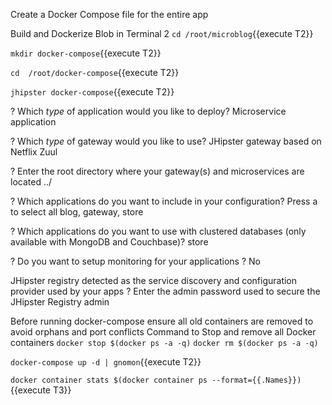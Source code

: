 Create a Docker Compose file for the entire app

Build and Dockerize Blob in Terminal 2
`cd /root/microblog`{{execute T2}}

`mkdir docker-compose`{{execute T2}}

`cd  /root/docker-compose`{{execute T2}}

`jhipster docker-compose`{{execute T2}}


? Which *type* of application would you like to deploy? 
    Microservice application

? Which *type* of gateway would you like to use? 
    JHipster gateway based on Netflix Zuul

? Enter the root directory where your gateway(s) and microservices are located 
    ../

? Which applications do you want to include in your configuration? 
    Press a to select all blog, gateway, store

? Which applications do you want to use with clustered databases (only available with MongoDB and Couchbase)?
     store

? Do you want to setup monitoring for your applications ?
     No

JHipster registry detected as the service discovery and configuration provider used by your apps
? Enter the admin password used to secure the JHipster Registry 
    admin


Before running docker-compose ensure all old containers are removed to avoid orphans and port conflicts
Command to Stop and remove all Docker containers
`docker stop $(docker ps -a -q)`
`docker rm $(docker ps -a -q)`


`docker-compose up -d | gnomon`{{execute T2}}

`docker container stats $(docker container ps --format={{.Names}})`{{execute T3}}



